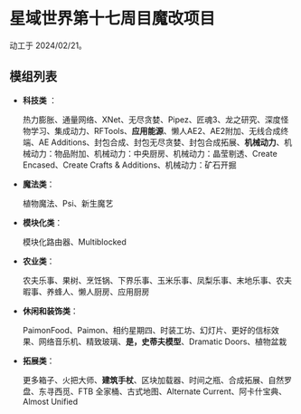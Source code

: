 # 星域世界第十七周目魔改项目

动工于 2024/02/21。

## 模组列表

-  **科技类** ：
   
   热力膨胀、通量网络、XNet、无尽贪婪、Pipez、匠魂3、龙之研究、深度怪物学习、集成动力、RFTools、**应用能源**、懒人AE2、AE2附加、无线合成终端、AE Additions、封包合成、封包无尽贪婪、封包合成拓展、**机械动力**、机械动力：物品附加、机械动力：中央厨房、机械动力：晶莹剔透、Create Encased、Create Crafts & Additions、机械动力：矿石开掘
   
- **魔法类**：
  
   植物魔法、Psi、新生魔艺
   
- **模块化类**：

    模块化路由器、Multiblocked

- **农业类**：

    农夫乐事、果树、烹饪锅、下界乐事、玉米乐事、凤梨乐事、末地乐事、农夫暇事、养蜂人、懒人厨房、应用厨房
    
 - **休闲和装饰类**：

    PaimonFood、Paimon、相约星期四、时装工坊、幻灯片、更好的信标效果、网络音乐机、精致玻璃、**是，史蒂夫模型**、Dramatic Doors、植物盆栽

 - **拓展类**：

   更多箱子、火把大师、**建筑手杖**、区块加载器、时间之瓶、合成拓展、自然罗盘、东寻西觅、FTB 全家桶、古式地图、Alternate Current、阿卡什宝典、Almost Unified
